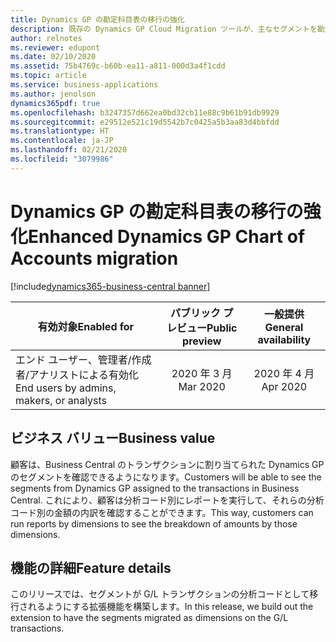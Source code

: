 ```yaml
---
title: Dynamics GP の勘定科目表の移行の強化
description: 既存の Dynamics GP Cloud Migration ツールが、主なセグメントを勘定として使用して勘定科目表を引き継ぎ、他のセグメントと分析コードも含めるように更新されます。 また、このツールで、関連するトランザクションに自動的に割り当てられた分析コードを持つトランザクションも作成されます。
author: relnotes
ms.reviewer: edupont
ms.date: 02/10/2020
ms.assetid: 75b4769c-b60b-ea11-a811-000d3a4f1cdd
ms.topic: article
ms.service: business-applications
ms.author: jenolson
dynamics365pdf: true
ms.openlocfilehash: b3247357d662ea0bd32cb11e88c9b61b91db9929
ms.sourcegitcommit: e29512e521c19d5542b7c0425a5b3aa83d4bbfdd
ms.translationtype: HT
ms.contentlocale: ja-JP
ms.lasthandoff: 02/21/2020
ms.locfileid: "3079986"
---
```

# <a name="enhanced-dynamics-gp-chart-of-accounts-migration"></a><span data-ttu-id="1351c-104">Dynamics GP の勘定科目表の移行の強化</span><span class="sxs-lookup"><span data-stu-id="1351c-104">Enhanced Dynamics GP Chart of Accounts migration</span></span>
[!include[dynamics365-business-central banner](../includes/dynamics365-business-central.md)]

| <span data-ttu-id="1351c-105">有効対象</span><span class="sxs-lookup"><span data-stu-id="1351c-105">Enabled for</span></span>    |  <span data-ttu-id="1351c-106">パブリック プレビュー</span><span class="sxs-lookup"><span data-stu-id="1351c-106">Public preview</span></span> | <span data-ttu-id="1351c-107">一般提供</span><span class="sxs-lookup"><span data-stu-id="1351c-107">General availability</span></span> | 
| ---------- | :----------: |:----------: |
|<span data-ttu-id="1351c-108">エンド ユーザー、管理者/作成者/アナリストによる有効化</span><span class="sxs-lookup"><span data-stu-id="1351c-108">End users by admins, makers, or analysts</span></span>|<span data-ttu-id="1351c-109">2020 年 3 月</span><span class="sxs-lookup"><span data-stu-id="1351c-109">Mar 2020</span></span>| <span data-ttu-id="1351c-110">2020 年 4 月</span><span class="sxs-lookup"><span data-stu-id="1351c-110">Apr 2020</span></span>|


## <a name="business-value"></a><span data-ttu-id="1351c-111">ビジネス バリュー</span><span class="sxs-lookup"><span data-stu-id="1351c-111">Business value</span></span>
<!-- bv start -->
<span data-ttu-id="1351c-112">顧客は、Business Central のトランザクションに割り当てられた Dynamics GP のセグメントを確認できるようになります。</span><span class="sxs-lookup"><span data-stu-id="1351c-112">Customers will be able to see the segments from Dynamics GP assigned to the transactions in Business Central.</span></span> <span data-ttu-id="1351c-113">これにより、顧客は分析コード別にレポートを実行して、それらの分析コード別の金額の内訳を確認することができます。</span><span class="sxs-lookup"><span data-stu-id="1351c-113">This way, customers can run reports by dimensions to see the breakdown of amounts by those dimensions.</span></span>
<!-- bv end -->



## <a name="feature-details"></a><span data-ttu-id="1351c-114">機能の詳細</span><span class="sxs-lookup"><span data-stu-id="1351c-114">Feature details</span></span>
<!--feature detail start -->
<span data-ttu-id="1351c-115">このリリースでは、セグメントが G/L トランザクションの分析コードとして移行されるようにする拡張機能を構築します。</span><span class="sxs-lookup"><span data-stu-id="1351c-115">In this release, we build out the extension to have the segments migrated as dimensions on the G/L transactions.</span></span>  
<!--feature detail end -->









